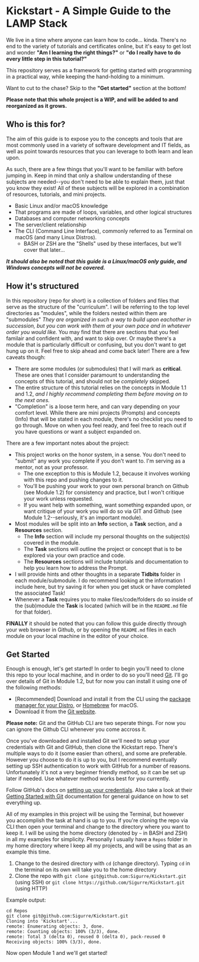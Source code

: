 # Kickstart - A Simple Guide to the LAMP Stack

We live in a time where anyone can learn how to code... kinda. There's no end to the variety of tutorials and certificates online, but it's easy to get lost and wonder **"Am I learning the right things?"** or **"do I really have to do every little step in this tutorial?"**

This repository serves as a framework for getting started with programming in a practical way, while keeping the hand-holding to a minimum. 

Want to cut to the chase? Skip to the **"Get started"** section at the bottom!

**Please note that this whole project is a WIP, and will be added to and reorganized as it grows.**

## Who is this for?

The aim of this guide is to expose you to the concepts and tools that are most commonly used in a variety of software development and IT fields, as well as point towards resources that you can leverage to both learn and lean upon.

As such, there are a few things that you'll want to be familiar with before jumping in. Keep in mind that only a shallow understanding of these subjects are needed--you don't need to be able to explain them, just that you know they exist! All of these subjects will be explored in a combination of resources, tutorials, and mini projects.

* Basic Linux and/or macOS knowledge
* That programs are made of loops, variables, and other logical structures
* Databases and computer networking concepts
* The server/client relationship
* The CLI (Command Line Interface), commonly referred to as Terminal on macOS (and many Linux Distros).
	* BASH or ZSH are the "Shells" used by these interfaces, but we'll cover that later...

**_It should also be noted that this guide is a Linux/macOS only guide, and Windows concepts will not be covered._**

## How it's structured

In this repository (repo for short) is a collection of folders and files that serve as the structure of the "curriculum". I will be referring to the top level directories as "modules", while the folders nested within them are "submodules" _They are organized in such a way to build upon eachother in succession, but you can work with them at your own pace and in whatever order you would like._ You may find that there are sections that you feel familair and confident with, and want to skip over. Or maybe there's a module that is particularly difficult or confusing, but you don't want to get hung up on it. Feel free to skip ahead and come back later! There are a few caveats though:

* There are some modules (or submodules) that I will mark as **critical**. These are ones that I consider paramount to understanding the concepts of this tutorial, and should not be *completely* skipped.
* The entire structure of this tutorial relies on the concepts in Module 1.1 and 1.2, *and I highly recommend completing them before moving on to the next ones.*
* "Completion" is a loose term here, and can vary depending on your comfort level. While there are mini projects (Prompts) and concepts (Info) that will be stated in each module, there's no checklist you need to go through. Move on when you feel ready, and feel free to reach out if you have questions or want a subject expanded on.

There are a few important notes about the project:

* This project works on the honor system, in a sense. You don't need to "submit" any work you complete if you don't want to. I'm serving as a mentor, not as your professor.
	* The one exception to this is Module 1.2, because it involves working with this repo and pushing changes to it.
	* You'll be pushing your work to your own personal branch on Github (see Module 1.2) for consistency and practice, but I won't critique your work unless requested.
	* If you want help with something, want something expanded upon, or want critique of your work you will do so via GIT and Github (see Module 1.2--seriously, it's an important module).
* Most modules will be split into an **Info** section, a **Task** section, and a **Resources** section.
	* The **Info** section will include my personal thoughts on the subject(s) covered in the module.
	* The **Task** sections will outline the project or concept that is to be explored via your own practice and code.
	* The **Resources** sections will include tutorials and documentation to help you learn how to address the Prompt.
* I will provide hints and other thoughts in a separate **Tidbits** folder in each module/submodule. I do recommend looking at the information I include here, but try saving it for when you get stuck or have completed the associated Task!
* Whenever a **Task** requires you to make files/code/folders do so inside of the (sub)module the **Task** is located (which will be in the `README.md` file for that folder).

**FINALLY** it should be noted that you can follow this guide directly through your web browser in Github, or by opening the `README.md` files in each module on your local machine in the editor of your choice.

## Get Started

Enough is enough, let's get started! In order to begin you'll need to clone this repo to your local machine, and in order to do so you'll need [Git](https://git-scm.com/). I'll go over details of Git in Module 1.2, but for now you can install it using one of the following methods:

* [Recommended] Download and install it from the CLI using the [package manager for your Distro](https://git-scm.com/download/linux), or [Homebrew](https://git-scm.com/download/mac) for macOS.
* Download it from the [Git website](https://git-scm.com/downloads).

**Please note:** Git and the GitHub CLI are two seperate things. For now you can ignore the Github CLI whenever you come accross it.

Once you've downloaded and installed Git we'll need to setup your credentials with Git and GitHub, then clone the Kickstart repo. There's multiple ways to do it (some easier than others), and some are preferable. However you choose to do it is up to you, but I recommend eventually setting up SSH authentication to work with GitHub for a number of reasons. Unfortunately it's not a very beginner friendly method, so it can be set up later if needed. Use whatever method works best for you currently.

Follow GitHub's docs on [setting up your credentials](https://docs.github.com/en/get-started/getting-started-with-git/setting-your-username-in-git). Also take a look at their [Getting Started with Git](https://docs.github.com/en/get-started/getting-started-with-git) documentation for general guidance on how to set everything up. 

All of my examples in this project will be using the Terminal, but however you accomplish the task at hand is up to you. If you're cloning the repo via CLI then open your terminal and change to the directory where you want to keep it. I will be using the home directory (denoted by `~` in BASH and ZSH) in all my examples for simplicity. Personally I usually have a `Repos` folder in my home directory where I keep all my projects, and will be using that as an example this time.

1. Change to the desired directory with `cd` (change directory). Typing `cd` in the terminal on its own will take you to the home directory
2. Clone the repo with `git clone git@github.com:Sigurre/Kickstart.git` (using SSH) or `git clone https://github.com/Sigurre/Kickstart.git` (using HTTP)

Example output:
```
cd Repos
git clone git@github.com:Sigurre/Kickstart.git
Cloning into 'Kickstart'...
remote: Enumerating objects: 3, done.
remote: Counting objects: 100% (3/3), done.
remote: Total 3 (delta 0), reused 0 (delta 0), pack-reused 0
Receiving objects: 100% (3/3), done.
```

Now open Module 1 and we'll get started!

